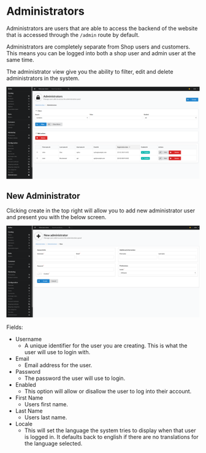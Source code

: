 # Administrators

Administrators are users that are able to access the backend of the website that is accessed through the `/admin` route by default.

Administrators are completely separate from Shop users and customers. This means you can be logged into both a shop user and admin user at the same time.

The administrator view give you the ability to filter, edit and delete administrators in the system.

![alt text](../assets/images/Configuration/Administrators/01_sylius_admin_admin_user_index.png "Example Administrators view.")

## New Administrator

Clicking create in the top right will allow you to add new administrator user and present you with the below screen.

![alt text](../assets/images/Configuration/Administrators/02_sylius_admin_admin_user_create.png "Example Administrators view.")

Fields:
- Username
    - A unique identifier for the user you are creating. This is what the user will use to login with.
- Email
    - Email address for the user.
- Password
    - The password the user will use to login.
- Enabled
    - This option will allow or disallow the user to log into their account.
- First Name
    - Users first name.
- Last Name
    - Users last name.
- Locale
    - This will set the language the system tries to display when that user is logged in. It defaults back to english if there are no translations for the language selected.
